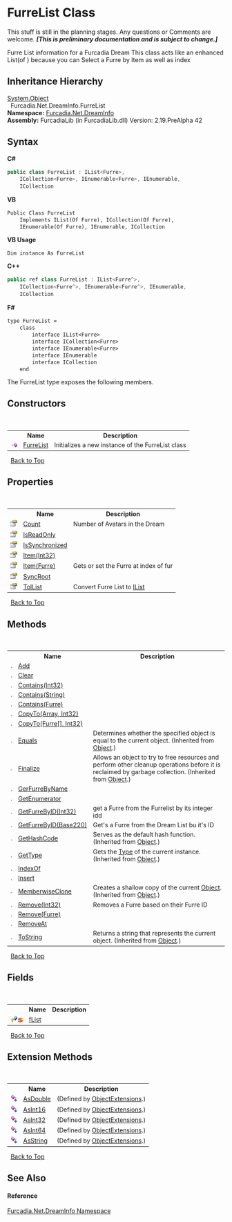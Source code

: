 # FurreList Class
This stuff is still in the planning stages. Any questions or Comments are welcome. _**\[This is preliminary documentation and is subject to change.\]**_

Furre List information for a Furcadia Dream 
This class acts like an enhanced List(of <T>) because you can Select a Furre by Item as well as index



## Inheritance Hierarchy
<a href="http://msdn2.microsoft.com/en-us/library/e5kfa45b" target="_blank">System.Object</a><br />&nbsp;&nbsp;Furcadia.Net.DreamInfo.FurreList<br />
**Namespace:**&nbsp;<a href="N_Furcadia_Net_DreamInfo">Furcadia.Net.DreamInfo</a><br />**Assembly:**&nbsp;FurcadiaLib (in FurcadiaLib.dll) Version: 2.19.PreAlpha 42

## Syntax

**C#**<br />
``` C#
public class FurreList : IList<Furre>, 
	ICollection<Furre>, IEnumerable<Furre>, IEnumerable, 
	ICollection
```

**VB**<br />
``` VB
Public Class FurreList
	Implements IList(Of Furre), ICollection(Of Furre), 
	IEnumerable(Of Furre), IEnumerable, ICollection
```

**VB Usage**<br />
``` VB Usage
Dim instance As FurreList
```

**C++**<br />
``` C++
public ref class FurreList : IList<Furre^>, 
	ICollection<Furre^>, IEnumerable<Furre^>, IEnumerable, 
	ICollection
```

**F#**<br />
``` F#
type FurreList =  
    class
        interface IList<Furre>
        interface ICollection<Furre>
        interface IEnumerable<Furre>
        interface IEnumerable
        interface ICollection
    end
```

The FurreList type exposes the following members.


## Constructors
&nbsp;<table><tr><th></th><th>Name</th><th>Description</th></tr><tr><td>![Public method](media/pubmethod.gif "Public method")</td><td><a href="M_Furcadia_Net_DreamInfo_FurreList__ctor">FurreList</a></td><td>
Initializes a new instance of the FurreList class</td></tr></table>&nbsp;
<a href="#furrelist-class">Back to Top</a>

## Properties
&nbsp;<table><tr><th></th><th>Name</th><th>Description</th></tr><tr><td>![Public property](media/pubproperty.gif "Public property")</td><td><a href="P_Furcadia_Net_DreamInfo_FurreList_Count">Count</a></td><td>
Number of Avatars in the Dream</td></tr><tr><td>![Public property](media/pubproperty.gif "Public property")</td><td><a href="P_Furcadia_Net_DreamInfo_FurreList_IsReadOnly">IsReadOnly</a></td><td></td></tr><tr><td>![Public property](media/pubproperty.gif "Public property")</td><td><a href="P_Furcadia_Net_DreamInfo_FurreList_IsSynchronized">IsSynchronized</a></td><td></td></tr><tr><td>![Public property](media/pubproperty.gif "Public property")</td><td><a href="P_Furcadia_Net_DreamInfo_FurreList_Item_1">Item(Int32)</a></td><td></td></tr><tr><td>![Public property](media/pubproperty.gif "Public property")</td><td><a href="P_Furcadia_Net_DreamInfo_FurreList_Item">Item(Furre)</a></td><td>
Gets or set the Furre at index of fur</td></tr><tr><td>![Public property](media/pubproperty.gif "Public property")</td><td><a href="P_Furcadia_Net_DreamInfo_FurreList_SyncRoot">SyncRoot</a></td><td></td></tr><tr><td>![Public property](media/pubproperty.gif "Public property")</td><td><a href="P_Furcadia_Net_DreamInfo_FurreList_ToIList">ToIList</a></td><td>
Convert Furre List to <a href="http://msdn2.microsoft.com/en-us/library/30ft6hw7" target="_blank">IList</a></td></tr></table>&nbsp;
<a href="#furrelist-class">Back to Top</a>

## Methods
&nbsp;<table><tr><th></th><th>Name</th><th>Description</th></tr><tr><td>![Public method](media/pubmethod.gif "Public method")</td><td><a href="M_Furcadia_Net_DreamInfo_FurreList_Add">Add</a></td><td></td></tr><tr><td>![Public method](media/pubmethod.gif "Public method")</td><td><a href="M_Furcadia_Net_DreamInfo_FurreList_Clear">Clear</a></td><td></td></tr><tr><td>![Public method](media/pubmethod.gif "Public method")</td><td><a href="M_Furcadia_Net_DreamInfo_FurreList_Contains_1">Contains(Int32)</a></td><td></td></tr><tr><td>![Public method](media/pubmethod.gif "Public method")</td><td><a href="M_Furcadia_Net_DreamInfo_FurreList_Contains_2">Contains(String)</a></td><td></td></tr><tr><td>![Public method](media/pubmethod.gif "Public method")</td><td><a href="M_Furcadia_Net_DreamInfo_FurreList_Contains">Contains(Furre)</a></td><td></td></tr><tr><td>![Public method](media/pubmethod.gif "Public method")</td><td><a href="M_Furcadia_Net_DreamInfo_FurreList_CopyTo_1">CopyTo(Array, Int32)</a></td><td></td></tr><tr><td>![Public method](media/pubmethod.gif "Public method")</td><td><a href="M_Furcadia_Net_DreamInfo_FurreList_CopyTo">CopyTo(Furre[], Int32)</a></td><td></td></tr><tr><td>![Public method](media/pubmethod.gif "Public method")</td><td><a href="http://msdn2.microsoft.com/en-us/library/bsc2ak47" target="_blank">Equals</a></td><td>
Determines whether the specified object is equal to the current object.
 (Inherited from <a href="http://msdn2.microsoft.com/en-us/library/e5kfa45b" target="_blank">Object</a>.)</td></tr><tr><td>![Protected method](media/protmethod.gif "Protected method")</td><td><a href="http://msdn2.microsoft.com/en-us/library/4k87zsw7" target="_blank">Finalize</a></td><td>
Allows an object to try to free resources and perform other cleanup operations before it is reclaimed by garbage collection.
 (Inherited from <a href="http://msdn2.microsoft.com/en-us/library/e5kfa45b" target="_blank">Object</a>.)</td></tr><tr><td>![Public method](media/pubmethod.gif "Public method")</td><td><a href="M_Furcadia_Net_DreamInfo_FurreList_GerFurreByName">GerFurreByName</a></td><td></td></tr><tr><td>![Public method](media/pubmethod.gif "Public method")</td><td><a href="M_Furcadia_Net_DreamInfo_FurreList_GetEnumerator">GetEnumerator</a></td><td></td></tr><tr><td>![Public method](media/pubmethod.gif "Public method")</td><td><a href="M_Furcadia_Net_DreamInfo_FurreList_GetFurreByID_1">GetFurreByID(Int32)</a></td><td>
get a Furre from the Furrelist by its integer idd</td></tr><tr><td>![Public method](media/pubmethod.gif "Public method")</td><td><a href="M_Furcadia_Net_DreamInfo_FurreList_GetFurreByID">GetFurreByID(Base220)</a></td><td>
Get's a Furre from the Dream List bu it's ID</td></tr><tr><td>![Public method](media/pubmethod.gif "Public method")</td><td><a href="http://msdn2.microsoft.com/en-us/library/zdee4b3y" target="_blank">GetHashCode</a></td><td>
Serves as the default hash function.
 (Inherited from <a href="http://msdn2.microsoft.com/en-us/library/e5kfa45b" target="_blank">Object</a>.)</td></tr><tr><td>![Public method](media/pubmethod.gif "Public method")</td><td><a href="http://msdn2.microsoft.com/en-us/library/dfwy45w9" target="_blank">GetType</a></td><td>
Gets the <a href="http://msdn2.microsoft.com/en-us/library/42892f65" target="_blank">Type</a> of the current instance.
 (Inherited from <a href="http://msdn2.microsoft.com/en-us/library/e5kfa45b" target="_blank">Object</a>.)</td></tr><tr><td>![Public method](media/pubmethod.gif "Public method")</td><td><a href="M_Furcadia_Net_DreamInfo_FurreList_IndexOf">IndexOf</a></td><td></td></tr><tr><td>![Public method](media/pubmethod.gif "Public method")</td><td><a href="M_Furcadia_Net_DreamInfo_FurreList_Insert">Insert</a></td><td></td></tr><tr><td>![Protected method](media/protmethod.gif "Protected method")</td><td><a href="http://msdn2.microsoft.com/en-us/library/57ctke0a" target="_blank">MemberwiseClone</a></td><td>
Creates a shallow copy of the current <a href="http://msdn2.microsoft.com/en-us/library/e5kfa45b" target="_blank">Object</a>.
 (Inherited from <a href="http://msdn2.microsoft.com/en-us/library/e5kfa45b" target="_blank">Object</a>.)</td></tr><tr><td>![Public method](media/pubmethod.gif "Public method")</td><td><a href="M_Furcadia_Net_DreamInfo_FurreList_Remove_1">Remove(Int32)</a></td><td>
Removes a Furre based on their Furre ID</td></tr><tr><td>![Public method](media/pubmethod.gif "Public method")</td><td><a href="M_Furcadia_Net_DreamInfo_FurreList_Remove">Remove(Furre)</a></td><td></td></tr><tr><td>![Public method](media/pubmethod.gif "Public method")</td><td><a href="M_Furcadia_Net_DreamInfo_FurreList_RemoveAt">RemoveAt</a></td><td></td></tr><tr><td>![Public method](media/pubmethod.gif "Public method")</td><td><a href="http://msdn2.microsoft.com/en-us/library/7bxwbwt2" target="_blank">ToString</a></td><td>
Returns a string that represents the current object.
 (Inherited from <a href="http://msdn2.microsoft.com/en-us/library/e5kfa45b" target="_blank">Object</a>.)</td></tr></table>&nbsp;
<a href="#furrelist-class">Back to Top</a>

## Fields
&nbsp;<table><tr><th></th><th>Name</th><th>Description</th></tr><tr><td>![Protected field](media/protfield.gif "Protected field")![Static member](media/static.gif "Static member")</td><td><a href="F_Furcadia_Net_DreamInfo_FurreList_fList">fList</a></td><td></td></tr></table>&nbsp;
<a href="#furrelist-class">Back to Top</a>

## Extension Methods
&nbsp;<table><tr><th></th><th>Name</th><th>Description</th></tr><tr><td>![Public Extension Method](media/pubextension.gif "Public Extension Method")</td><td><a href="M_Furcadia_Extensions_ObjectExtensions_AsDouble">AsDouble</a></td><td> (Defined by <a href="T_Furcadia_Extensions_ObjectExtensions">ObjectExtensions</a>.)</td></tr><tr><td>![Public Extension Method](media/pubextension.gif "Public Extension Method")</td><td><a href="M_Furcadia_Extensions_ObjectExtensions_AsInt16">AsInt16</a></td><td> (Defined by <a href="T_Furcadia_Extensions_ObjectExtensions">ObjectExtensions</a>.)</td></tr><tr><td>![Public Extension Method](media/pubextension.gif "Public Extension Method")</td><td><a href="M_Furcadia_Extensions_ObjectExtensions_AsInt32">AsInt32</a></td><td> (Defined by <a href="T_Furcadia_Extensions_ObjectExtensions">ObjectExtensions</a>.)</td></tr><tr><td>![Public Extension Method](media/pubextension.gif "Public Extension Method")</td><td><a href="M_Furcadia_Extensions_ObjectExtensions_AsInt64">AsInt64</a></td><td> (Defined by <a href="T_Furcadia_Extensions_ObjectExtensions">ObjectExtensions</a>.)</td></tr><tr><td>![Public Extension Method](media/pubextension.gif "Public Extension Method")</td><td><a href="M_Furcadia_Extensions_ObjectExtensions_AsString">AsString</a></td><td> (Defined by <a href="T_Furcadia_Extensions_ObjectExtensions">ObjectExtensions</a>.)</td></tr></table>&nbsp;
<a href="#furrelist-class">Back to Top</a>

## See Also


#### Reference
<a href="N_Furcadia_Net_DreamInfo">Furcadia.Net.DreamInfo Namespace</a><br />